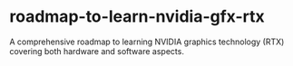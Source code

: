 # roadmap-to-learn-nvidia-gfx-rtx
A comprehensive roadmap to learning NVIDIA graphics technology (RTX) covering both hardware and software aspects.
